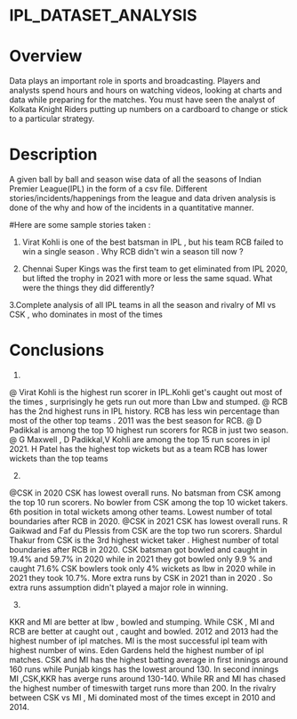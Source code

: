 # IPL_DATASET_ANALYSIS
# Overview
Data plays an important role in sports and broadcasting. Players and analysts
spend hours and hours on watching videos, looking at charts and data while
preparing for the matches. You must have seen the analyst of Kolkata Knight
Riders putting up numbers on a cardboard to change or stick to a particular
strategy.
# Description 
A given ball by ball and season wise data of all the seasons of Indian Premier League(IPL) in the form of a csv file. Different stories/incidents/happenings from the league and data driven analysis is done of the why and how of the incidents in a quantitative manner.

#Here are some sample stories taken :
1. Virat Kohli is one of the best batsman in IPL , but his team RCB failed to win a single season . Why RCB didn't win a season till now ?

2. Chennai Super Kings was the first team to get eliminated from IPL 2020, but lifted the trophy in 2021 with more or less the same squad. What were the things they did differently?

3.Complete analysis of all IPL teams in all the season and rivalry of MI vs CSK , who dominates in most of the times

# Conclusions 
1.
@ Virat Kohli is the highest run scorer in IPL.Kohli get's caught out most of the times , surprisingly he gets run out more than Lbw and stumped.
@ RCB has the 2nd highest runs in IPL history. RCB has less win percentage than most of the other top teams . 2011 was the best season for RCB.
@ D Padikkal is among the top 10 highest run scorers for RCB in just two season.
@ G Maxwell , D Padikkal,V Kohli are among the top 15 run scores in ipl 2021. H Patel has the highest top wickets but as a team RCB has lower wickets than the top teams

2.
@CSK in 2020
CSK has lowest overall runs.
No batsman from CSK among the top 10 run scorers.
No bowler from CSK among the top 10 wicket takers. 6th
position in total wickets among other teams.
Lowest number of total boundaries after RCB in 2020.
@CSK in 2021
CSK has lowest overall runs.
R Gaikwad and Faf du Plessis from CSK are the top two run scorers.
Shardul Thakur from CSK is the 3rd highest wicket taker .
Highest number of total boundaries after RCB in 2020.
CSK batsman got bowled and caught in 19.4% and 59.7% in 2020 while in 2021 they got bowled only 9.9 % and caught 71.6%
CSK bowlers took only 4% wickets as lbw in 2020 while in 2021 they took 10.7%.
More extra runs by CSK in 2021 than in 2020 . So extra runs assumption didn't played a major role in winning.

3.
KKR and MI are better at lbw , bowled and stumping. While CSK , MI and RCB are better at caught out , caught and bowled.
2012 and 2013 had the highest number of ipl matches.
MI is the most successful ipl team with highest number of wins.
Eden Gardens held the highest number of ipl matches.
CSK and MI has the highest batting average in first innings around 160 runs while Punjab kings has the lowest around 130.
In second innings MI ,CSK,KKR has averge runs around 130-140. While RR and MI has chased the highest number of timeswith target runs more than 200.
In the rivalry between CSK vs MI , Mi dominated most of the times except in 2010 and 2014.
